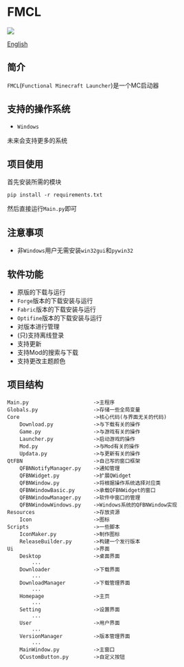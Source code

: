 # FMCL
![](https://img.shields.io/github/languages/code-size/1604042736/FMCL)

[English](README.en.md)
## 简介
`FMCL`(`Functional Minecraft Launcher`)是一个MC启动器
## 支持的操作系统
- `Windows`

未来会支持更多的系统
## 项目使用
首先安装所需的模块
```
pip install -r requirements.txt
```
然后直接运行`Main.py`即可
## 注意事项
- 非`Windows`用户无需安装`win32gui`和`pywin32`
## 软件功能
- 原版的下载与运行
- `Forge`版本的下载安装与运行
- `Fabric`版本的下载安装与运行
- `Optifine`版本的下载安装与运行
- 对版本进行管理
- (只)支持离线登录
- 支持更新
- 支持Mod的搜索与下载
- 支持更改主题颜色
## 项目结构
```
Main.py                     ->主程序
Globals.py                  ->存储一些全局变量
Core                        ->核心代码(与界面无关的代码)
    Download.py             ->与下载有关的操作
    Game.py                 ->与游戏有关的操作
    Launcher.py             ->启动游戏的操作
    Mod.py                  ->与Mod有关的操作
    Updata.py               ->与更新有关的操作
QtFBN                       ->自己写的窗口框架
    QFBNNotifyManager.py    ->通知管理
    QFBNWidget.py           ->扩展QWidget
    QFBNWindow.py           ->将根据操作系统选择对应类
    QFBNWindowBasic.py      ->承载QFBNWidget的窗口
    QFBNWindowManager.py    ->软件中窗口的管理
    QFBNWindowWindows.py    ->Windows系统的QFBNWindow实现
Resources                   ->存放资源
    Icon                    ->图标
Scripts                     ->一些脚本
    IconMaker.py            ->制作图标
    ReleaseBuilder.py       ->构建一个发行版本
Ui                          ->界面
    Desktop                 ->桌面界面
        ...
    Downloader              ->下载界面
        ...
    DownloadManager         ->下载管理界面
        ...
    Homepage                ->主页
        ...
    Setting                 ->设置界面
        ...
    User                    ->用户界面
        ...
    VersionManager          ->版本管理界面
        ...
    MainWindow.py           ->主窗口
    QCustomButton.py        ->自定义按钮
```